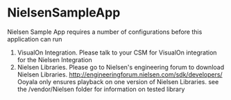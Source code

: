 # NielsenSampleApp

Nielsen Sample App requires a number of configurations before this application can run

1. VisualOn Integration.  Please talk to your CSM for VisualOn integration for the Nielsen Integration
2. Nielsen Libraries.   Please go to Nielsen's engineering forum to download Nielsen Libraries. http://engineeringforum.nielsen.com/sdk/developers/
   Ooyala only ensures playback on one version of Nielsen Libraries.  see the /vendor/Nielsen folder for information on tested library
